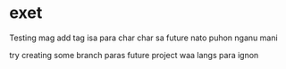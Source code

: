 # exet

Testing mag add tag isa para char char sa future nato puhon
nganu mani

try creating some branch paras future project
waa langs para ignon